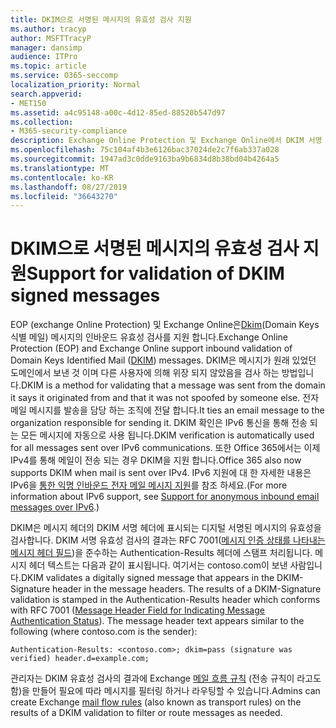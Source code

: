 ```yaml
---
title: DKIM으로 서명된 메시지의 유효성 검사 지원
ms.author: tracyp
author: MSFTTracyP
manager: dansimp
audience: ITPro
ms.topic: article
ms.service: O365-seccomp
localization_priority: Normal
search.appverid:
- MET150
ms.assetid: a4c95148-a00c-4d12-85ed-88520b547d97
ms.collection:
- M365-security-compliance
description: Exchange Online Protection 및 Exchange Online에서 DKIM 서명 된 메시지의 유효성 검사에 대해 자세히 알아보기
ms.openlocfilehash: 75c104af4b3e6126bac37024de2c7f6ab337a028
ms.sourcegitcommit: 1947ad3c0dde9163ba9b6834d8b38bd04b4264a5
ms.translationtype: MT
ms.contentlocale: ko-KR
ms.lasthandoff: 08/27/2019
ms.locfileid: "36643270"
---
```

# <a name="support-for-validation-of-dkim-signed-messages"></a><span data-ttu-id="36b41-103">DKIM으로 서명된 메시지의 유효성 검사 지원</span><span class="sxs-lookup"><span data-stu-id="36b41-103">Support for validation of DKIM signed messages</span></span>

<span data-ttu-id="36b41-104">EOP (exchange Online Protection) 및 Exchange Online은[Dkim](https://www.rfc-editor.org/rfc/rfc6376.txt)(Domain Keys 식별 메일) 메시지의 인바운드 유효성 검사를 지원 합니다.</span><span class="sxs-lookup"><span data-stu-id="36b41-104">Exchange Online Protection (EOP) and Exchange Online support inbound validation of Domain Keys Identified Mail ([DKIM](https://www.rfc-editor.org/rfc/rfc6376.txt)) messages.</span></span> <span data-ttu-id="36b41-105">DKIM은 메시지가 원래 있었던 도메인에서 보낸 것 이며 다른 사용자에 의해 위장 되지 않았음을 검사 하는 방법입니다.</span><span class="sxs-lookup"><span data-stu-id="36b41-105">DKIM is a method for validating that a message was sent from the domain it says it originated from and that it was not spoofed by someone else.</span></span> <span data-ttu-id="36b41-106">전자 메일 메시지를 발송을 담당 하는 조직에 전달 합니다.</span><span class="sxs-lookup"><span data-stu-id="36b41-106">It ties an email message to the organization responsible for sending it.</span></span> <span data-ttu-id="36b41-107">DKIM 확인은 IPv6 통신을 통해 전송 되는 모든 메시지에 자동으로 사용 됩니다.</span><span class="sxs-lookup"><span data-stu-id="36b41-107">DKIM verification is automatically used for all messages sent over IPv6 communications.</span></span> <span data-ttu-id="36b41-108">또한 Office 365에서는 이제 IPv4를 통해 메일이 전송 되는 경우 DKIM을 지원 합니다.</span><span class="sxs-lookup"><span data-stu-id="36b41-108">Office 365 also now supports DKIM when mail is sent over IPv4.</span></span> <span data-ttu-id="36b41-109">IPv6 지원에 대 한 자세한 내용은 IPv6을 [통한 익명 인바운드 전자 메일 메시지 지원](support-for-anonymous-inbound-email-messages-over-ipv6.md)를 참조 하세요.</span><span class="sxs-lookup"><span data-stu-id="36b41-109">(For more information about IPv6 support, see [Support for anonymous inbound email messages over IPv6](support-for-anonymous-inbound-email-messages-over-ipv6.md).)</span></span>
  
<span data-ttu-id="36b41-p102">DKIM은 메시지 헤더의 DKIM 서명 헤더에 표시되는 디지털 서명된 메시지의 유효성을 검사합니다. DKIM 서명 유효성 검사의 결과는 RFC 7001([메시지 인증 상태를 나타내는 메시지 헤더 필드](https://www.rfc-editor.org/rfc/rfc7001.txt))을 준수하는 Authentication-Results 헤더에 스탬프 처리됩니다. 메시지 헤더 텍스트는 다음과 같이 표시됩니다. 여기서는 contoso.com이 보낸 사람입니다.</span><span class="sxs-lookup"><span data-stu-id="36b41-p102">DKIM validates a digitally signed message that appears in the DKIM-Signature header in the message headers. The results of a DKIM-Signature validation is stamped in the Authentication-Results header which conforms with RFC 7001 ([Message Header Field for Indicating Message Authentication Status](https://www.rfc-editor.org/rfc/rfc7001.txt)). The message header text appears similar to the following (where contoso.com is the sender):</span></span>
  
 `Authentication-Results: <contoso.com>; dkim=pass (signature was verified) header.d=example.com;`
  
<span data-ttu-id="36b41-113">관리자는 DKIM 유효성 검사의 결과에 Exchange [메일 흐름 규칙](http://technet.microsoft.com/library/743bd525-0ca2-426d-b76c-b4a052bc8886.aspx) (전송 규칙이 라고도 함)을 만들어 필요에 따라 메시지를 필터링 하거나 라우팅할 수 있습니다.</span><span class="sxs-lookup"><span data-stu-id="36b41-113">Admins can create Exchange [mail flow rules](http://technet.microsoft.com/library/743bd525-0ca2-426d-b76c-b4a052bc8886.aspx) (also known as transport rules) on the results of a DKIM validation to filter or route messages as needed.</span></span> 
  

